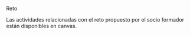 Reto

Las actividades relacionadas con el reto propuesto por el socio formador están disponibles en canvas.
